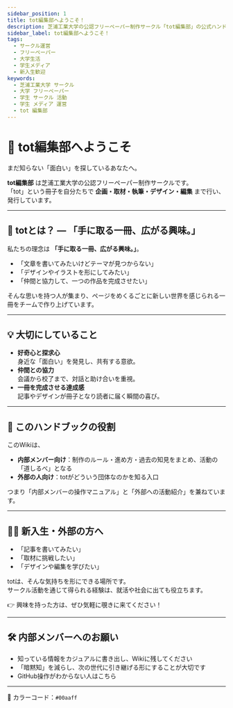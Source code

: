 ```yaml
---
sidebar_position: 1
title: tot編集部へようこそ！
description: 芝浦工業大学の公認フリーペーパー制作サークル「tot編集部」の公式ハンドブック。活動理念・進め方・文化をまとめ、内部メンバーの手引きにも新入生や他大学の参考にもなるページです。
sidebar_label: tot編集部へようこそ！
tags:
  - サークル運営
  - フリーペーパー
  - 大学生活
  - 学生メディア
  - 新入生歓迎
keywords:
  - 芝浦工業大学 サークル
  - 大学 フリーペーパー
  - 学生 サークル 活動
  - 学生 メディア 運営
  - tot 編集部
---
```



# 🎉 tot編集部へようこそ

まだ知らない「面白い」を探しているあなたへ。  

**tot編集部** は芝浦工業大学の公認フリーペーパー制作サークルです。  
「tot」という冊子を自分たちで **企画・取材・執筆・デザイン・編集** まで行い、発行しています。  

---

## 🎯 totとは？ — 「手に取る一冊、広がる興味。」

私たちの理念は **「手に取る一冊、広がる興味。」**。  

- 「文章を書いてみたいけどテーマが見つからない」  
- 「デザインやイラストを形にしてみたい」  
- 「仲間と協力して、一つの作品を完成させたい」  

そんな思いを持つ人が集まり、ページをめくるごとに新しい世界を感じられる一冊をチームで作り上げています。  

---

## 💡 大切にしていること
- **好奇心と探求心**  
  身近な「面白い」を発見し、共有する意欲。  
- **仲間との協力**  
  会議から校了まで、対話と助け合いを重視。  
- **一冊を完成させる達成感**  
  記事やデザインが冊子となり読者に届く瞬間の喜び。  

---

## 📖 このハンドブックの役割
このWikiは、  
- **内部メンバー向け**：制作のルール・進め方・過去の知見をまとめ、活動の「道しるべ」となる  
- **外部の人向け**：totがどういう団体なのかを知る入口  

つまり「内部メンバーの操作マニュアル」と「外部への活動紹介」を兼ねています。  

---

## 🙋‍♀️ 新入生・外部の方へ
- 「記事を書いてみたい」  
- 「取材に挑戦したい」  
- 「デザインや編集を学びたい」  

totは、そんな気持ちを形にできる場所です。  
サークル活動を通じて得られる経験は、就活や社会に出ても役立ちます。  

👉 興味を持った方は、ぜひ気軽に覗きに来てください！  

---

## 🛠 内部メンバーへのお願い
- 知っている情報をカジュアルに書き出し、Wikiに残してください  
- 「暗黙知」を減らし、次の世代に引き継げる形にすることが大切です  
- GitHub操作がわからない人はこちら 

---

🎨 カラーコード：`#00aaff`